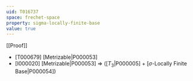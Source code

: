 ```yaml
---
uid: T016737
space: frechet-space
property: sigma-locally-finite-base
value: true
---
```

[[Proof]]

* [T000679] [Metrizable|P000053]
* [I000020] [Metrizable|P000053] => ([$T_3$|P000005] + [$\sigma$-Locally Finite Base|P000054])

